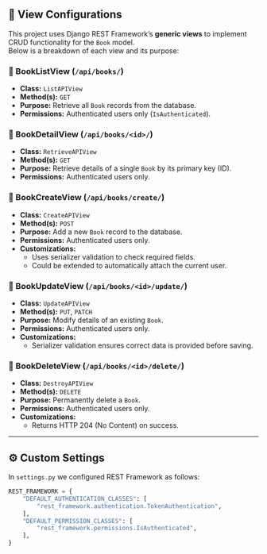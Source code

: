 ## 📑 View Configurations

This project uses Django REST Framework’s **generic views** to implement CRUD functionality for the `Book` model.  
Below is a breakdown of each view and its purpose:

### 🔹 BookListView (`/api/books/`)
- **Class:** `ListAPIView`
- **Method(s):** `GET`
- **Purpose:** Retrieve all `Book` records from the database.
- **Permissions:** Authenticated users only (`IsAuthenticated`).

### 🔹 BookDetailView (`/api/books/<id>/`)
- **Class:** `RetrieveAPIView`
- **Method(s):** `GET`
- **Purpose:** Retrieve details of a single `Book` by its primary key (ID).
- **Permissions:** Authenticated users only.

### 🔹 BookCreateView (`/api/books/create/`)
- **Class:** `CreateAPIView`
- **Method(s):** `POST`
- **Purpose:** Add a new `Book` record to the database.
- **Permissions:** Authenticated users only.
- **Customizations:**
  - Uses serializer validation to check required fields.
  - Could be extended to automatically attach the current user.

### 🔹 BookUpdateView (`/api/books/<id>/update/`)
- **Class:** `UpdateAPIView`
- **Method(s):** `PUT`, `PATCH`
- **Purpose:** Modify details of an existing `Book`.
- **Permissions:** Authenticated users only.
- **Customizations:**
  - Serializer validation ensures correct data is provided before saving.

### 🔹 BookDeleteView (`/api/books/<id>/delete/`)
- **Class:** `DestroyAPIView`
- **Method(s):** `DELETE`
- **Purpose:** Permanently delete a `Book`.
- **Permissions:** Authenticated users only.
- **Customizations:**
  - Returns HTTP 204 (No Content) on success.

---

## ⚙️ Custom Settings

In `settings.py` we configured REST Framework as follows:

```python
REST_FRAMEWORK = {
    "DEFAULT_AUTHENTICATION_CLASSES": [
        "rest_framework.authentication.TokenAuthentication",
    ],
    "DEFAULT_PERMISSION_CLASSES": [
        "rest_framework.permissions.IsAuthenticated",
    ],
}
